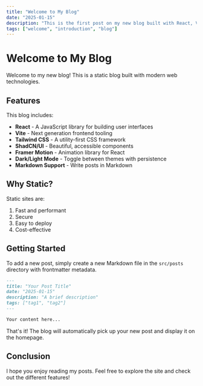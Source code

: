 ```yaml
---
title: "Welcome to My Blog"
date: "2025-01-15"
description: "This is the first post on my new blog built with React, Vite, and Tailwind CSS."
tags: ["welcome", "introduction", "blog"]
---
```


# Welcome to My Blog

Welcome to my new blog! This is a static blog built with modern web technologies.

## Features

This blog includes:

- **React** - A JavaScript library for building user interfaces
- **Vite** - Next generation frontend tooling
- **Tailwind CSS** - A utility-first CSS framework
- **ShadCN/UI** - Beautiful, accessible components
- **Framer Motion** - Animation library for React
- **Dark/Light Mode** - Toggle between themes with persistence
- **Markdown Support** - Write posts in Markdown

## Why Static?

Static sites are:

1. Fast and performant
2. Secure
3. Easy to deploy
4. Cost-effective

## Getting Started

To add a new post, simply create a new Markdown file in the `src/posts` directory with frontmatter metadata.

```markdown
---
title: "Your Post Title"
date: "2025-01-15"
description: "A brief description"
tags: ["tag1", "tag2"]
---

Your content here...
```

That's it! The blog will automatically pick up your new post and display it on the homepage.

## Conclusion

I hope you enjoy reading my posts. Feel free to explore the site and check out the different features!
